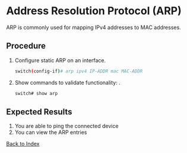 
# Address Resolution Protocol (ARP) 

ARP is commonly used for mapping IPv4 addresses to MAC addresses. 

## Procedure

1. Configure static ARP on an interface.

    ```bash
    switch(config-if)# arp ipv4 IP-ADDR mac MAC-ADDR
    ```

1. Show commands to validate functionality: . 

    ```bash
    switch# show arp
    ```

## Expected Results 

1. You are able to ping the connected device 
1. You can view the ARP entries 


[Back to Index](index_aruba.md)